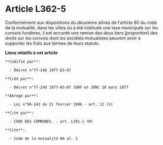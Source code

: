 # Article L362-5

Conformément aux dispositions du deuxième alinéa de l'article 80 du code de la mutualité, dans les villes où a été instituée
une taxe municipale sur les convois funèbres, il est accordé une remise des deux tiers [*proportion*] des droits sur les
convois dont les sociétés mutualistes peuvent avoir à supporter les frais aux termes de leurs statuts.

**Liens relatifs à cet article**

	**Codifié par**:

	  - Décret n°77-240 1977-03-07

	**Créé par**:

	  - Décret n°77-240 1977-03-07 JORF et JONC 18 mars 1977

	**Abrogé par**:

	  - Loi n°96-142 du 21 février 1996 - art. 12 (V)

	**Cité par**:

	  - CODE DES COMMUNES. - art. L391-1 (M)

	**Cite**:

	  - Code de la mutualité 80 al. 2
